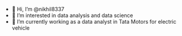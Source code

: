 - 👋 Hi, I’m @nikhil8337
- 👀 I’m interested in data analysis and data science 
- 🌱 I’m currently working as a data analyst in Tata Motors for electric vehicle


<!---
nikhil8337/nikhil8337 is a ✨ special ✨ repository because its `README.md` (this file) appears on your GitHub profile.
You can click the Preview link to take a look at your changes.
--->
